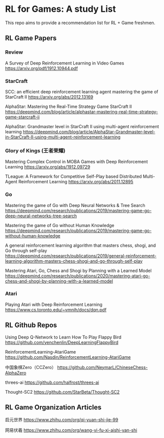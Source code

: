 # RL for Games: A study List
This repo aims to provide a recommendation list for RL + Game freshmen.

## RL Game Papers

### Review
A Survey of Deep Reinforcement Learning in Video Games
https://arxiv.org/pdf/1912.10944.pdf

### StarCraft
SCC: an efficient deep reinforcement learning agent mastering the game of StarCraft II
https://arxiv.org/abs/2012.13169

AlphaStar: Mastering the Real-Time Strategy Game StarCraft II
https://deepmind.com/blog/article/alphastar-mastering-real-time-strategy-game-starcraft-ii

AlphaStar: Grandmaster level in StarCraft II using multi-agent reinforcement learning
https://deepmind.com/blog/article/AlphaStar-Grandmaster-level-in-StarCraft-II-using-multi-agent-reinforcement-learning

### Glory of Kings (王者荣耀)
Mastering Complex Control in MOBA Games with Deep Reinforcement Learning
https://arxiv.org/abs/1912.09729

TLeague: A Framework for Competitive Self-Play based Distributed Multi-Agent Reinforcement Learning
https://arxiv.org/abs/2011.12895

### Go
Mastering the game of Go with Deep Neural Networks & Tree Search
https://deepmind.com/research/publications/2019/mastering-game-go-deep-neural-networks-tree-search

Mastering the game of Go without Human Knowledge
https://deepmind.com/research/publications/2019/mastering-game-go-without-human-knowledge

A general reinforcement learning algorithm that masters chess, shogi, and Go through self-play
https://deepmind.com/research/publications/2019/general-reinforcement-learning-algorithm-masters-chess-shogi-and-go-through-self-play

Mastering Atari, Go, Chess and Shogi by Planning with a Learned Model
https://deepmind.com/research/publications/2020/mastering-atari-go-chess-and-shogi-by-planning-with-a-learned-model

### Atari
Playing Atari with Deep Reinforcement Learning
https://www.cs.toronto.edu/~vmnih/docs/dqn.pdf

## RL Github Repos
Using Deep Q-Network to Learn How To Play Flappy Bird
https://github.com/yenchenlin/DeepLearningFlappyBird

ReinforcementLearning-AtariGame
https://github.com/Nasdin/ReinforcementLearning-AtariGame

中国象棋Zero（CCZero）
https://github.com/NeymarL/ChineseChess-AlphaZero

threes-ai
https://github.com/halfrost/threes-ai

Thought-SC2
https://github.com/StarBeta/Thought-SC2



## RL Game Organization Articles
启元世界
https://www.zhihu.com/org/qi-yuan-shi-jie-99

网易伏羲
https://www.zhihu.com/org/wang-yi-fu-xi-aishi-yan-shi

